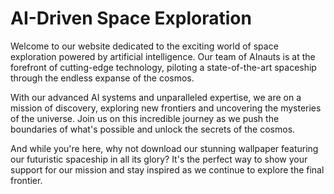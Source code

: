 <!--
Write me markdown content of website with wallpaper:

"A futuristic spaceship crewed entirely by AInauts, traveling through the vast expanse of space on a mission of discovery."

The header of the page should not be copy of the text but rather a real content of the website which is using this wallpaper.
-->

<!--font:Poppins-->

# AI-Driven Space Exploration

Welcome to our website dedicated to the exciting world of space exploration powered by artificial intelligence. Our team of AInauts is at the forefront of cutting-edge technology, piloting a state-of-the-art spaceship through the endless expanse of the cosmos.

With our advanced AI systems and unparalleled expertise, we are on a mission of discovery, exploring new frontiers and uncovering the mysteries of the universe. Join us on this incredible journey as we push the boundaries of what's possible and unlock the secrets of the cosmos.

And while you're here, why not download our stunning wallpaper featuring our futuristic spaceship in all its glory? It's the perfect way to show your support for our mission and stay inspired as we continue to explore the final frontier.
